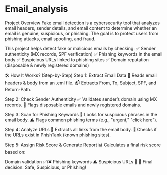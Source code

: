 # Email_analysis
Project Overview
Fake email detection is a cybersecurity tool that analyzes email headers, sender details, and email content to determine whether an email is genuine, suspicious, or phishing. The goal is to protect users from phishing attacks, email spoofing, and fraud.

This project helps detect fake or malicious emails by checking:
✅ Sender authenticity (MX records, SPF verification)
✅ Phishing keywords in the email body
✅ Suspicious URLs linked to phishing sites
✅ Domain reputation (disposable & newly registered domains)

🛠 How It Works? (Step-by-Step)
Step 1: Extract Email Data
📩 Reads email headers & body from an .eml file.
📬 Extracts From, To, Subject, SPF, and Return-Path.

Step 2: Check Sender Authenticity
✅ Validates sender’s domain using MX records.
🚫 Flags disposable emails and newly registered domains.

Step 3: Scan for Phishing Keywords
🔎 Looks for suspicious phrases in the email body.
⚠️ Flags common phishing terms (e.g., "urgent," "click here").

Step 4: Analyze URLs
🔗 Extracts all links from the email body.
🛑 Checks if the URLs exist in PhishTank (known phishing sites).

Step 5: Assign Risk Score & Generate Report
📊 Calculates a final risk score based on:

Domain validation ✅/❌
Phishing keywords ⚠️
Suspicious URLs 🚨
🔴 Final decision: Safe, Suspicious, or Phishing!
